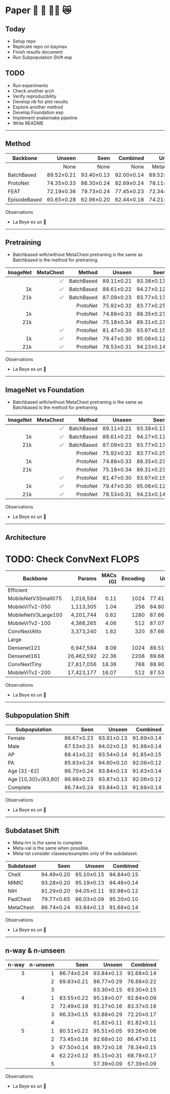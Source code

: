 # Paper 🩻 🐺 🤟🏽 😿

## Today
* Setup repo
* Replicate repo on baymax
* Finish results document
* Run Subpopulation Shift exp


## TODO
* Run experiments
* Check another arch
* Verify reproducibility
* Develop nb for plot results
* Explore another method
* Develop Foundation exp
* Implement snakemake pipeline
* Write README


--------------------------------------------------
## Method

| Backbone     | Unseen     | Seen       | Combined   | Unseen     | Seen       | Combined   |
| ------------ | ---------: | ---------: | ---------: | ---------: | ---------: | ---------: |
|              |       None |       None |       None |  MetaChest |  MetaChest | MetaChest  |
| BatchBased   | 89.52±0.21 | 93.40±0.13 | 92.00±0.14 | 89.52±0.21 | 93.40±0.13 | 92.00±0.14 |
| ProtoNet     | 74.35±0.33 | 86.30±0.24 | 82.69±0.24 | 78.11±0.33 | 90.67±0.20 | 87.13±0.22 |
| FEAT         | 72.19±0.36 | 79.73±0.24 | 77.45±0.23 | 72.34±0.40 | 82.45±0.25 | 79.46±0.25 |
| EpisodeBased | 60.65±0.28 | 62.96±0.20 | 62.44±0.18 | 74.21±0.29 | 81.22±0.19 | 78.96±0.18 |


Observations
* La Beye es un 🐶


--------------------------------------------------
## Pretraining

* Batchbased with/without MetaChest pretraning is the same as Batchbased is the method for pretraning.

| ImageNet | MetaChest  | Method       | Unseen     | Seen       | Combined   |
| -------: | ---------: | -----------: | ---------: | ---------: | ---------: |
|          | ✅         | BatchBased   | 89.11±0.21 | 93.38±0.13 | 91.87±0.14 |
| 1k       | ✅         | BatchBased   | 88.61±0.22 | 94.27±0.12 | 92.49±0.13 |
| 21k      | ✅         | BatchBased   | 87.09±0.23 | 93.77±0.13 | 91.65±0.14 |
|          |            | ProtoNet     | 75.92±0.32 | 83.77±0.25 | 81.27±0.25 |
| 1k       |            | ProtoNet     | 74.88±0.33 | 88.35±0.23 | 84.35±0.23 |
| 21k      |            | ProtoNet     | 75.18±0.34 | 89.31±0.23 | 85.15±0.23 |
|          | ✅         | ProtoNet     | 81.47±0.30 | 93.97±0.15 | 90.86±0.16 |
| 1k       | ✅         | ProtoNet     | 79.47±0.30 | 95.06±0.12 | 91.47±0.14 |
| 21k      | ✅         | ProtoNet     | 78.53±0.31 | 94.23±0.14 | 90.44±0.17 |

Observations
* La Beye es un 🐶


--------------------------------------------------
## ImageNet vs Foundation

* Batchbased with/without MetaChest pretraning is the same as Batchbased is the method for pretraning.

| ImageNet | MetaChest  | Method       | Unseen     | Seen       | Combined   |
| -------: | ---------: | -----------: | ---------: | ---------: | ---------: |
|          | ✅         | BatchBased   | 89.11±0.21 | 93.38±0.13 | 91.87±0.14 |
| 1k       | ✅         | BatchBased   | 88.61±0.22 | 94.27±0.12 | 92.49±0.13 |
| 21k      | ✅         | BatchBased   | 87.09±0.23 | 93.77±0.13 | 91.65±0.14 |
|          |            | ProtoNet     | 75.92±0.32 | 83.77±0.25 | 81.27±0.25 |
| 1k       |            | ProtoNet     | 74.88±0.33 | 88.35±0.23 | 84.35±0.23 |
| 21k      |            | ProtoNet     | 75.18±0.34 | 89.31±0.23 | 85.15±0.23 |
|          | ✅         | ProtoNet     | 81.47±0.30 | 93.97±0.15 | 90.86±0.16 |
| 1k       | ✅         | ProtoNet     | 79.47±0.30 | 95.06±0.12 | 91.47±0.14 |
| 21k      | ✅         | ProtoNet     | 78.53±0.31 | 94.23±0.14 | 90.44±0.17 |

Observations
* La Beye es un 🐶


--------------------------------------------------
## Architecture

# TODO: Check ConvNext FLOPS

| Backbone            | Params     | MACs (G)  | Encoding | Unseen     | Seen       | Combined   |
| ------------------- | ---------: | --------: | -------: | ---------: | ---------: | ---------: |
|   Efficient         |            |           |          |            |            |            |
| MobileNetV3Small075 |  1,016,584 |      0.11 |     1024 | 77.41±0.88 | 82.70±0.61 | 81.77±0.55 |
| MobileViTv2-050     |  1,113,305 |      1.04 |      256 | 84.80±0.80 | 92.38±0.43 | 90.08±0.47 |
| MobileNetV3Large100 |  4,201,744 |      0.62 |     1280 | 87.66±0.75 | 94.36±0.37 | 92.29±0.43 |
| MobileViTv2-100     |  4,388,265 |      4.06 |      512 | 87.07±0.79 | 93.64±0.40 | 91.58±0.46 |
| ConvNextAtto        |  3,373,240 |      1.62 |      320 | 87.66±0.71 | 94.83±0.37 | 92.73±0.41 |
|   Large             |            |           |          |            |            |            |
| Densenet121         |  6,947,584 |      8.09 |     1024 | 89.51±0.67 | 94.70±0.36 | 93.05±0.40 |
| Densenet161         | 26,462,592 |     22.36 |     2208 | 89.68±0.70 | 94.32±0.38 | 92.83±0.42 |
| ConvNextTiny        | 27,817,056 |     18.36 |      768 | 88.90±0.72 | 94.89±0.35 | 93.15±0.40 |
| MobileViTv2-200     | 17,423,177 |     16.07 |      512 | 87.53±0.81 | 94.22±0.37 | 92.24±0.43 |

Observations
* La Beye es un 🐶


--------------------------------------------------
## Subpopulation Shift

| Subpopulation       | Seen       | Unseen     | Combined   |
| ------------------- | ---------: | ---------: | ---------: |
| Female              | 86.67±0.23 | 93.91±0.13 | 91.69±0.14 |
| Male                | 87.53±0.23 | 94.02±0.13 | 91.98±0.14 |
| AP                  | 88.41±0.22 | 93.54±0.14 | 91.85±0.15 |
| PA                  | 85.83±0.24 | 94.60±0.10 | 92.06±0.12 |
| Age [31-62]         | 86.70±0.24 | 93.84±0.13 | 91.63±0.14 |
| Age [10,30]∪[63,80] | 86.98±0.23 | 93.87±0.13 | 92.06±0.12 |
| Complete            | 86.74±0.24 | 93.84±0.13 | 91.68±0.14 |

Observations
* La Beye es un 🐶


--------------------------------------------------
## Subdataset Shift

* Meta-trn is the same to complete
* Meta-val is the same when possible.
* Meta-tst consider clasees/examples only of the subdataset.

| Subdataset | Seen       | Unseen     | Combined   |
| ---------- | ---------: | ---------: | ---------: |
| CheX       | 94.49±0.20 | 95.10±0.15 | 94.84±0.15 |
| MIMIC      | 93.28±0.20 | 95.19±0.13 | 94.48±0.14 |
| NIH        | 91.29±0.20 | 94.05±0.11 | 92.98±0.12 |
| PadChest   | 79.77±0.65 | 96.03±0.09 | 95.20±0.10 |
| MetaChest  | 86.74±0.24 | 93.84±0.13 | 91.68±0.14 |


Observations
* La Beye es un 🐶


--------------------------------------------------
## n-way & n-unseen

| n-way | n-unseen | Seen       | Unseen     | Combined   |
| ----: | -------: | ---------: | ---------: | ---------: |
| 3     | 1        | 86.74±0.24 | 93.84±0.13 | 91.68±0.14 |
|       | 2        | 69.83±0.21 | 86.77±0.29 | 76.88±0.22 |
|       | 3        |            | 63.30±0.15 | 63.30±0.15 |
| 4     | 1        | 83.55±0.22 | 95.18±0.07 | 92.84±0.09 |
|       | 2        | 72.49±0.18 | 91.27±0.16 | 83.37±0.16 |
|       | 3        | 66.33±0.15 | 83.88±0.29 | 72.20±0.17 |
|       | 4        |            | 61.82±0.11 | 61.82±0.11 |
| 5     | 1        | 80.51±0.22 | 95.51±0.05 | 93.26±0.06 |
|       | 2        | 73.45±0.16 | 92.68±0.10 | 86.47±0.11 |
|       | 3        | 67.50±0.14 | 89.72±0.18 | 78.34±0.15 |
|       | 4        | 62.22±0.12 | 85.15±0.31 | 68.78±0.17 |
|       | 5        |            | 57.39±0.09 | 57.39±0.09 |

Observations
* La Beye es un 🐶
